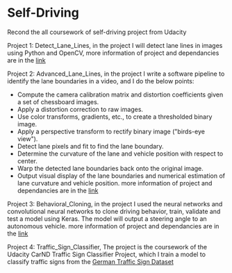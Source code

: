 # Self-Driving

Recond the all coursework of self-driving project from Udacity

Project 1: Detect_Lane_Lines,
in the project I will detect lane lines in images using Python and OpenCV,
more information of project and dependancies are in the [link](https://github.com/udacity/CarND-LaneLines-P1)

Project 2: Advanced_Lane_Lines,
in the project I write a software pipeline to identify the lane boundaries in a video, and I do the below points:
- Compute the camera calibration matrix and distortion coefficients given a set of chessboard images.
- Apply a distortion correction to raw images.
- Use color transforms, gradients, etc., to create a thresholded binary image.
- Apply a perspective transform to rectify binary image ("birds-eye view").
- Detect lane pixels and fit to find the lane boundary.
- Determine the curvature of the lane and vehicle position with respect to center.
- Warp the detected lane boundaries back onto the original image.
- Output visual display of the lane boundaries and numerical estimation of lane curvature and vehicle position.
more information of project and dependancies are in the [link](https://github.com/udacity/CarND-Advanced-Lane-Lines)

Project 3: Behavioral_Cloning,
in the project I used the neural networks and convolutional neural networks to clone driving behavior, train, validate and test a model using Keras. The model will output a steering angle to an autonomous vehicle.
more information of project and dependancies are in the [link](https://github.com/udacity/CarND-Behavioral-Cloning-P3)

Project 4: Traffic_Sign_Classifier,
The project is the coursework of the Udacity CarND Traffic Sign Classifier Project, which I train a model to classify traffic signs from the [German Traffic Sign Dataset](http://benchmark.ini.rub.de/?section=gtsrb&subsection=dataset)
